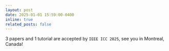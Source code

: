 ```yaml
---
layout: post
date: 2025-01-01 15:59:00-0400
inline: true
related_posts: false
---
```


3 papers and 1 tutorial are accepted by `IEEE ICC 2025`, see you in Montreal, Canada!
